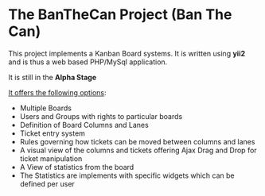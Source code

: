 # The BanTheCan Project (Ban The Can)

This project implements a Kanban Board systems. It is written using **yii2** and is thus a web based PHP/MySql application.

It is still in the **Alpha Stage**

<u>It offers the following options</u>:
* Multiple Boards
* Users and Groups with rights to particular boards
* Definition of Board Columns and Lanes
* Ticket entry system
* Rules governing how tickets can be moved between columns and lanes
* A visual view of the columns and tickets offering Ajax Drag and Drop for ticket manipulation
* A View of statistics from the board
* The Statistics are implements with specific widgets which can be defined per user

